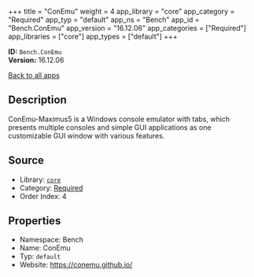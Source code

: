 ﻿+++
title = "ConEmu"
weight = 4
app_library = "core"
app_category = "Required"
app_typ = "default"
app_ns = "Bench"
app_id = "Bench.ConEmu"
app_version = "16.12.06"
app_categories = ["Required"]
app_libraries = ["core"]
app_types = ["default"]
+++

**ID:** `Bench.ConEmu`  
**Version:** 16.12.06  
<!--more-->

[Back to all apps](/apps/)

## Description
ConEmu-Maximus5 is a Windows console emulator with tabs, which presents multiple consoles and simple GUI applications as one customizable GUI window with various features.

## Source

* Library: [`core`](/app_libraries/core)
* Category: [Required](/app_categories/required)
* Order Index: 4

## Properties

* Namespace: Bench
* Name: ConEmu
* Typ: `default`
* Website: <https://conemu.github.io/>

